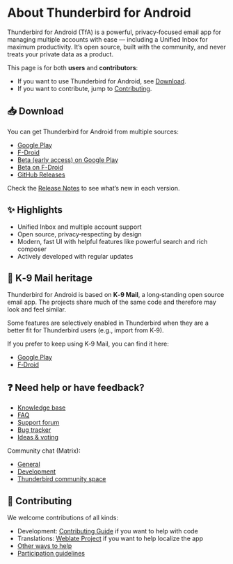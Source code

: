 # About Thunderbird for Android

Thunderbird for Android (TfA) is a powerful, privacy‑focused email app for managing multiple accounts with ease —
including a Unified Inbox for maximum productivity. It’s open source, built with the community, and never treats your
private data as a product.

This page is for both **users** and **contributors**:
- If you want to use Thunderbird for Android, see [Download](#download).
- If you want to contribute, jump to [Contributing](#contributing).

## 📥 Download

You can get Thunderbird for Android from multiple sources:
- [Google Play](https://play.google.com/store/apps/details?id=net.thunderbird.android)
- [F-Droid](https://f-droid.org/packages/net.thunderbird.android)
- [Beta (early access) on Google Play](https://play.google.com/store/apps/details?id=net.thunderbird.android.beta)
- [Beta on F-Droid](https://f-droid.org/packages/net.thunderbird.android.beta)
- [GitHub Releases](https://github.com/thunderbird/thunderbird-android/releases)

Check the [Release Notes](https://github.com/thunderbird/thunderbird-android/releases) to see what’s new in each version.

## ✨ Highlights

- Unified Inbox and multiple account support
- Open source, privacy‑respecting by design
- Modern, fast UI with helpful features like powerful search and rich composer
- Actively developed with regular updates

## 📨 K‑9 Mail heritage

Thunderbird for Android is based on **K‑9 Mail**, a long‑standing open source email app. The projects share much of
the same code and therefore may look and feel similar.

Some features are selectively enabled in Thunderbird when they are a better fit for Thunderbird users (e.g., import from K‑9).

If you prefer to keep using K‑9 Mail, you can find it here:
- [Google Play](https://play.google.com/store/apps/details?id=com.fsck.k9)
- [F‑Droid](https://f-droid.org/packages/com.fsck.k9/)

## ❓ Need help or have feedback?

- [Knowledge base](https://support.mozilla.org/products/thunderbird-android)
- [FAQ](https://support.mozilla.org/kb/thunderbird-android-8-faq)
- [Support forum](https://support.mozilla.org/en-US/questions/new/thunderbird-android)
- [Bug tracker](https://github.com/thunderbird/thunderbird-android/issues)
- [Ideas & voting](https://connect.mozilla.org/t5/ideas/idb-p/ideas/label-name/thunderbird%20android)

Community chat (Matrix):
- [General](https://matrix.to/#/#tb-android:mozilla.org)
- [Development](https://matrix.to/#/#tb-android-dev:mozilla.org)
- [Thunderbird community space](https://matrix.to/#/#thunderbird-community:mozilla.org)

## 🤝 Contributing

We welcome contributions of all kinds:
- Development: [Contributing Guide](CONTRIBUTING.md) if you want to help with code
- Translations: [Weblate Project](https://hosted.weblate.org/projects/tb-android/) if you want to help localize the app
- [Other ways to help](https://blog.thunderbird.net/2024/09/contribute-to-thunderbird-for-android/)
- [Participation guidelines](https://www.mozilla.org/about/governance/policies/participation/)
